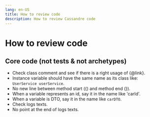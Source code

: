 ```yaml
---
lang: en-US
title: How to review code
description: How to review Cassandre code
---
```

# How to review code

## Core code (not tests & not archetypes)
* Check class comment and see if there is a right usage of {@link}.
* Instance variable should have the same name as its class like: `UserService userService`.
* No new line between method start ({) and method end (}).
* When a variable represents an id, say it in the name like 'carId'.
* When a variable is DTO, say it in the name like `carDTO`.
* Check logs texts.
* No point at the end of logs texts.